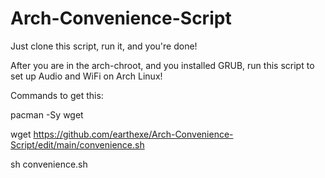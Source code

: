 # Arch-Convenience-Script
Just clone this script, run it, and you're done!

After you are in the arch-chroot, and you installed GRUB, run this script to set up Audio and WiFi on Arch Linux!

Commands to get this: 


pacman -Sy wget


wget https://github.com/earthexe/Arch-Convenience-Script/edit/main/convenience.sh


sh convenience.sh
